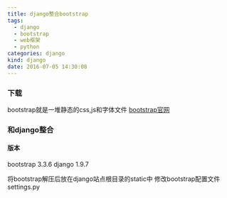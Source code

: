 ```yaml
---
title: django整合bootstrap
tags:
  - django
  - bootstrap
  - web框架
  - python
categories: django
kind: django
date: 2016-07-05 14:30:08
---
```


### 下载
bootstrap就是一堆静态的css,js和字体文件
[bootstrap官网](http://v3.bootcss.com/)

### 和django整合
#### 版本
bootstrap 3.3.6
django 1.9.7

将bootstrap解压后放在django站点根目录的static中
修改bootstrap配置文件settings.py
```{bash}

```